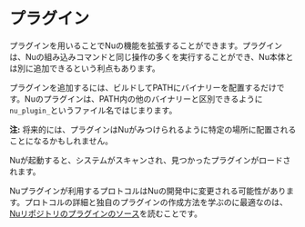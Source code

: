 # プラグイン

プラグインを用いることでNuの機能を拡張することができます。プラグインは、Nuの組み込みコマンドと同じ操作の多くを実行することができ、Nu本体とは別に追加できるという利点もあります。

プラグインを追加するには、ビルドしてPATHにバイナリーを配置するだけです。Nuのプラグインは、PATH内の他のバイナリーと区別できるように`nu_plugin_`というファイル名ではじまります。

**注:** 将来的には、プラグインはNuがみつけられるように特定の場所に配置されることになるかもしれません。

Nuが起動すると、システムがスキャンされ、見つかったプラグインがロードされます。

Nuプラグインが利用するプロトコルはNuの開発中に変更される可能性があります。プロトコルの詳細と独自のプラグインの作成方法を学ぶのに最適なのは、[Nuリポジトリのプラグインのソース](https://github.com/nushell/nushell/tree/master/src/plugins)を読むことです。